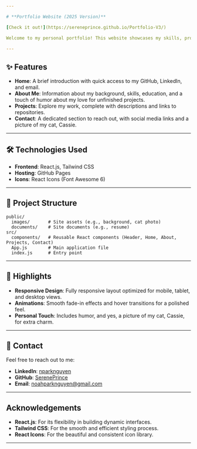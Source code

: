 ```yaml
---

# **Portfolio Website (2025 Version)**

[Check it out!](https://sereneprince.github.io/Portfolio-V3/)

Welcome to my personal portfolio! This website showcases my skills, projects, and a bit about me in an interactive and engaging way. It's also a great platform for connecting with me professionally.

---
```


## ✨ **Features**

- **Home**: A brief introduction with quick access to my GitHub, LinkedIn, and email.
- **About Me**: Information about my background, skills, education, and a touch of humor about my love for unfinished projects.
- **Projects**: Explore my work, complete with descriptions and links to repositories.
- **Contact**: A dedicated section to reach out, with social media links and a picture of my cat, Cassie.

---

## 🛠️ **Technologies Used**

- **Frontend**: React.js, Tailwind CSS
- **Hosting**: GitHub Pages
- **Icons**: React Icons (Font Awesome 6)

---

## 📂 **Project Structure**

```plaintext
public/
  images/       # Site assets (e.g., background, cat photo)
  documents/    # Site documents (e.g., resume)
src/
  components/   # Reusable React components (Header, Home, About, Projects, Contact)
  App.js        # Main application file
  index.js      # Entry point
```

---

## 🚀 **Highlights**

- **Responsive Design**: Fully responsive layout optimized for mobile, tablet, and desktop views.
- **Animations**: Smooth fade-in effects and hover transitions for a polished feel.
- **Personal Touch**: Includes humor, and yes, a picture of my cat, Cassie, for extra charm.

---

## 💬 **Contact**

Feel free to reach out to me:

- **LinkedIn**: [nparknguyen](https://www.linkedin.com/in/nparknguyen/)
- **GitHub**: [SerenePrince](https://github.com/SerenePrince)
- **Email**: noahparknguyen@gmail.com

---

## Acknowledgements

- **React.js**: For its flexibility in building dynamic interfaces.
- **Tailwind CSS**: For the smooth and efficient styling process.
- **React Icons**: For the beautiful and consistent icon library.

---
